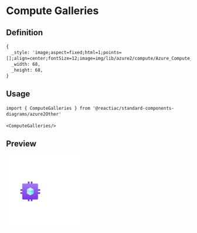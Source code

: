 # Compute Galleries

## Definition

```
{
  _style: 'image;aspect=fixed;html=1;points=[];align=center;fontSize=12;image=img/lib/azure2/compute/Azure_Compute_Galleries.svg;strokeColor=none;',
  _width: 68,
  _height: 68,
}
```

## Usage

```
import { ComputeGalleries } from '@reactiac/standard-components-diagrams/azure2Other'

<ComputeGalleries/>
```

## Preview

<img src="./compute-galleries.png" width="200"/>
